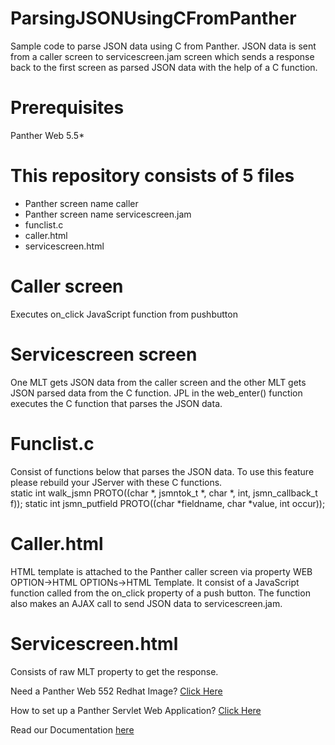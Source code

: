# ParsingJSONUsingCFromPanther
Sample code to parse JSON data using C from Panther. JSON data is sent from a caller screen to servicescreen.jam screen which sends a response back to the first screen as parsed JSON data with the help of a C function.  

# Prerequisites
Panther Web 5.5*

# This repository consists of 5 files
* Panther screen name caller
* Panther screen name servicescreen.jam
* funclist.c
* caller.html
* servicescreen.html


# Caller screen
 Executes on_click JavaScript function from pushbutton

# Servicescreen screen
 One MLT gets JSON data from the caller screen and the other MLT gets JSON parsed data from the C function. JPL in the web_enter() function executes the C function that parses the JSON data.

# Funclist.c
Consist of functions below that  parses the JSON data. To use this feature please rebuild your JServer with these C functions.    
static	int	walk_jsmn	PROTO((char *, jsmntok_t *, char *, int, jsmn_callback_t f));
static	int	jsmn_putfield	PROTO((char *fieldname, char *value, int occur));

# Caller.html
HTML template is attached to the Panther caller screen via property WEB OPTION->HTML OPTIONs->HTML Template. It consist of a JavaScript function called from the on_click property of a push button. The function also makes an AJAX call to send JSON data to servicescreen.jam. 

# Servicescreen.html
Consists of raw MLT property to get the response.

Need a Panther Web 552 Redhat Image? [Click Here](https://hub.docker.com/r/prolificspanther/pantherweb "Named link title") 

How to set up a Panther Servlet Web Application? [Click Here](https://github.com/ProlificsPanther/PantherWeb/releases "Named link title")

Read our Documentation [here](https://docs.prolifics.com)
